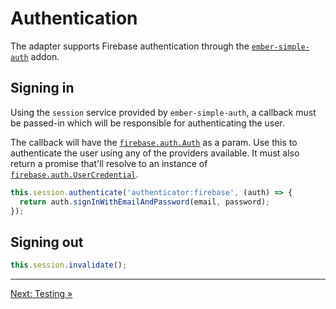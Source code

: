 # Authentication

The adapter supports Firebase authentication through the [`ember-simple-auth`](https://github.com/simplabs/ember-simple-auth) addon.

## Signing in

Using the `session` service provided by `ember-simple-auth`, a callback must be passed-in which will be responsible for authenticating the user.

The callback will have the [`firebase.auth.Auth`](https://firebase.google.com/docs/reference/js/firebase.auth.Auth) as a param. Use this to authenticate the user using any of the providers available. It must also return a promise that'll resolve to an instance of [`firebase.auth.UserCredential`](https://firebase.google.com/docs/reference/js/firebase.auth#.UserCredential).

```javascript
this.session.authenticate('authenticator:firebase', (auth) => {
  return auth.signInWithEmailAndPassword(email, password);
});
```

## Signing out

```javascript
this.session.invalidate();
```

---

[Next: Testing »](08-testing.md)
